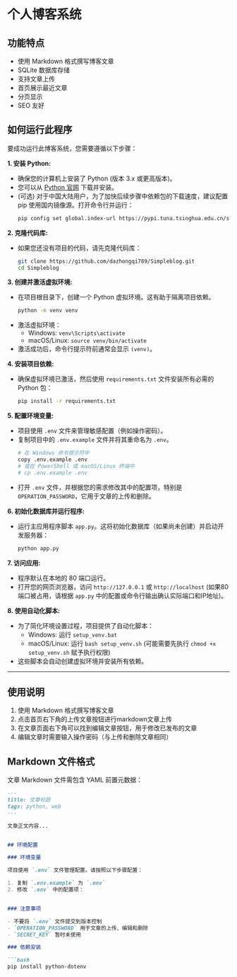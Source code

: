 # 个人博客系统

## 功能特点
- 使用 Markdown 格式撰写博客文章
- SQLite 数据库存储
- 支持文章上传
- 首页展示最近文章
- 分页显示
- SEO 友好

## 如何运行此程序

要成功运行此博客系统，您需要遵循以下步骤：

**1. 安装 Python:**
   - 确保您的计算机上安装了 Python (版本 3.x 或更高版本)。
   - 您可以从 [Python 官网](https://www.python.org/downloads/) 下载并安装。
   - (可选) 对于中国大陆用户，为了加快后续步骤中依赖包的下载速度，建议配置 pip 使用国内镜像源。打开命令行并运行：
     ```bash
     pip config set global.index-url https://pypi.tuna.tsinghua.edu.cn/simple
     ```

**2. 克隆代码库:**
   - 如果您还没有项目的代码，请先克隆代码库：
     ```bash
     git clone https://github.com/dazhongqi789/Simpleblog.git
     cd Simpleblog
     ```

**3. 创建并激活虚拟环境:**
   - 在项目根目录下，创建一个 Python 虚拟环境。这有助于隔离项目依赖。
     ```bash
     python -m venv venv
     ```
   - 激活虚拟环境：
     - Windows: `venv\Scripts\activate`
     - macOS/Linux: `source venv/bin/activate`
   - 激活成功后，命令行提示符前通常会显示 `(venv)`。

**4. 安装项目依赖:**
   - 确保虚拟环境已激活，然后使用 `requirements.txt` 文件安装所有必需的 Python 包：
     ```bash
     pip install -r requirements.txt
     ```

**5. 配置环境变量:**
   - 项目使用 `.env` 文件来管理敏感配置（例如操作密码）。
   - 复制项目中的 `.env.example` 文件并将其重命名为 `.env`。
     ```bash
     # 在 Windows 命令提示符中
     copy .env.example .env
     # 或在 PowerShell 或 macOS/Linux 终端中
     # cp .env.example .env
     ```
   - 打开 `.env` 文件，并根据您的需求修改其中的配置项，特别是 `OPERATION_PASSWORD`，它用于文章的上传和删除。

**6. 初始化数据库并运行程序:**
   - 运行主应用程序脚本 `app.py`。这将初始化数据库（如果尚未创建）并启动开发服务器：
     ```bash
     python app.py
     ```

**7. 访问应用:**
   - 程序默认在本地的 80 端口运行。
   - 打开您的网页浏览器，访问 `http://127.0.0.1` 或 `http://localhost` (如果80端口被占用，请根据 `app.py` 中的配置或命令行输出确认实际端口和IP地址)。

**8. 使用自动化脚本:**
   - 为了简化环境设置过程，项目提供了自动化脚本：
     - Windows: 运行 `setup_venv.bat`
     - macOS/Linux: 运行 `bash setup_venv.sh` (可能需要先执行 `chmod +x setup_venv.sh` 赋予执行权限)
   - 这些脚本会自动创建虚拟环境并安装所有依赖。

---

## 使用说明

1. 使用 Markdown 格式撰写博客文章
2. 点击首页右下角的上传文章按钮进行markdown文章上传
3. 在文章页面右下角可以找到编辑文章按钮，用于修改已发布的文章
4. 编辑文章时需要输入操作密码（与上传和删除文章相同）

## Markdown 文件格式
文章 Markdown 文件需包含 YAML 前置元数据：
```markdown
---
title: 文章标题
tags: python, web
---

文章正文内容...


## 环境配置

### 环境变量

项目使用 `.env` 文件管理配置。请按照以下步骤配置：

1. 复制 `.env.example` 为 `.env`
2. 修改 `.env` 中的配置项：


### 注意事项

- 不要将 `.env` 文件提交到版本控制
- `OPERATION_PASSWORD` 用于文章的上传、编辑和删除
- `SECRET_KEY` 暂时未使用

### 依赖安装

```bash
pip install python-dotenv